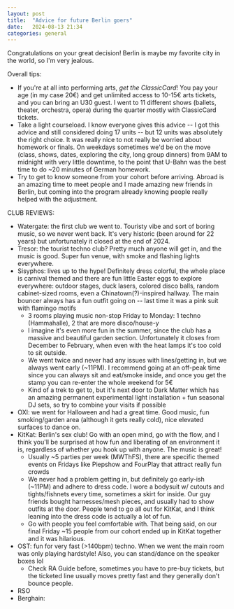 ```yaml
---
layout: post
title:  "Advice for future Berlin goers"
date:   2024-08-13 21:34
categories: general
---
```


Congratulations on your great decision! Berlin is maybe my favorite city in the world, so I'm very jealous.

Overall tips:
- If you're at all into performing arts, *get the ClassicCard*! You pay your age (in my case 20€) and get unlimited access to 10-15€ arts tickets, and you can bring an U30 guest. I went to 11 different shows (ballets, theater, orchestra, opera) during the quarter mostly with ClassicCard tickets. 
- Take a light courseload. I know everyone gives this advice -- I got this advice and still considered doing 17 units -- but 12 units was absolutely the right choice. It was really nice to not really be worried about homework or finals. On weekdays sometimes we'd be on the move (class, shows, dates, exploring the city, long group dinners) from 9AM to midnight with very little downtime, to the point that U-Bahn was the best time to do ~20 minutes of German homework.
- Try to get to know someone from your cohort before arriving. Abroad is an amazing time to meet people and I made amazing new friends in Berlin, but coming into the program already knowing people really helped with the adjustment.

CLUB REVIEWS:
- Watergate: the first club we went to. Touristy vibe and sort of boring music, so we never went back. It's very historic (been around for 22 years) but unfortunately it closed at the end of 2024.
- Tresor: the tourist techno club? Pretty much anyone will get in, and the music is good. Super fun venue, with smoke and flashing lights everywhere.
- Sisyphos: lives up to the hype! Definitely dress colorful, the whole place is carnival themed and there are fun little Easter eggs to explore everywhere: outdoor stages, duck lasers, colored disco balls, random cabinet-sized rooms, even a Chinatown(?)-inspired hallway. The main bouncer always has a fun outfit going on -- last time it was a pink suit with flamingo motifs
    - 3 rooms playing music non-stop Friday to Monday: 1 techno (Hammahalle), 2 that are more disco/house-y
    - I imagine it's even more fun in the summer, since the club has a massive and beautiful garden section. Unfortunately it closes from December to February, when even with the heat lamps it's too cold to sit outside.
    - We went twice and never had any issues with lines/getting in, but we always went early (~11PM). I recommend going at an off-peak time since you can always sit and eat/smoke inside, and once you get the stamp you can re-enter the whole weekend for 5€
    - Kind of a trek to get to, but it's next door to Dark Matter which has an amazing permanent experimental light installation + fun seasonal DJ sets, so try to combine your visits if possible
- OXI: we went for Halloween and had a great time. Good music, fun smoking/garden area (although it gets really cold), nice elevated surfaces to dance on.
- KitKat: Berlin's sex club! Go with an open mind, go with the flow, and I think you'll be surprised at how fun and liberating of an environment it is, regardless of whether you hook up with anyone. The music is great!
    - Usually ~5 parties per week (MWThFS), there are specific themed events on Fridays like Piepshow and FourPlay that attract really fun crowds
    - We never had a problem getting in, but definitely go early-ish (~11PM) and adhere to dress code. I wore a bodysuit w/ cutouts and tights/fishnets every time, sometimes a skirt for inside. Our guy friends bought harnesses/mesh pieces, and usually had to show outfits at the door. People tend to go all out for KitKat, and I think leaning into the dress code is actually a lot of fun.
    - Go with people you feel comfortable with. That being said, on our final Friday ~15 people from our cohort ended up in KitKat together and it was hilarious.
- OST: fun for very fast (>140bpm) techno. When we went the main room was only playing hardstyle! Also, you can stand/dance on the speaker boxes lol
    - Check RA Guide before, sometimes you have to pre-buy tickets, but the ticketed line usually moves pretty fast and they generally don't bounce people.
- RSO
- Berghain: 